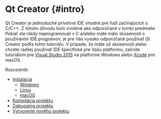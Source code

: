# Qt Creator {#intro}

Qt Creator je jednoduché prívetivé IDE vhodné pre ľudí začínajúcich s C/C++. Z tohoto dôvodu bolo zvolené ako odporúčané v tomto predmete. Pokiaľ ste nikdy neprogramovali v C a/alebo máte málo skúseností s používaním IDE programov, je pre Vás vysoko odporúčané používať Qt Creator podľa tohto tutoriálu. V prípade, že máte už skúsenosti alebo chcete radšej používať IDE špecifické pre Vašu platformu, začnite tutoriálom pre [Visual Studio 2015](../visual-studio-2015/README.md) na platforme Windows alebo [Xcode](../xcode/README.md) pre macOS.

Rozcestník:

* [Inštalácia](../qt-creator/installation.md)
  * [Windows](../qt-creator/installation-windows.md)
  * [Linux](../qt-creator/installation-linux.md)
  * [macOS](../qt-creator/installation-macosx.md)
* [Kompilácia projektu](../qt-creator/compilation.md)
* [Debugging projektu](../qt-creator/debug.md)
* [Vytvorenie nového projektu](../qt-creator/create.md)



